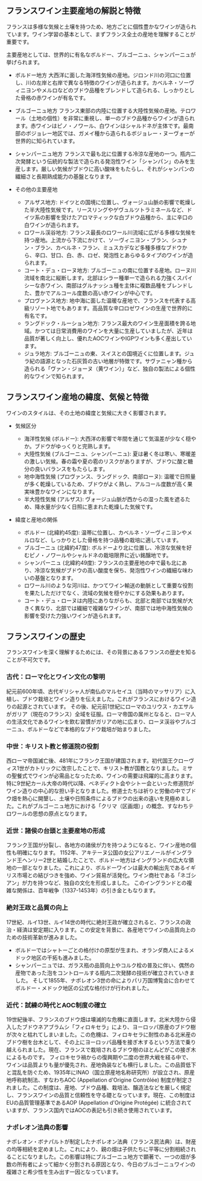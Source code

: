 ## フランスワイン主要産地の解説と特徴
フランスは多様な気候と土壌を持つため、地方ごとに個性豊かなワインが造られています。ワイン学習の基本として、まずフランス全土の産地を理解することが重要です。

主要産地としては、世界的に有名なボルドー、ブルゴーニュ、シャンパーニュが挙げられます。

- ボルドー地方
  大西洋に面した海洋性気候の産地。ジロンド川の河口に位置し、川の左岸と右岸で異なる特徴のワインが造られます。カベルネ・ソーヴィニヨンやメルロなどのブドウ品種をブレンドして造られる、しっかりとした骨格の赤ワインが有名です。

- ブルゴーニュ地方
  フランス東部の内陸に位置する大陸性気候の産地。テロワール（土地の個性）を非常に重視し、単一のブドウ品種からワインが造られます。赤ワインはピノ・ノワール、白ワインはシャルドネが主体です。最南部のボジョレー地区では、ガメイ種から造られるボジョレー・ヌーヴォーが世界的に知られています。

- シャンパーニュ地方
  フランスで最も北に位置する冷涼な産地の一つ。瓶内二次発酵という伝統的な製法で造られる発泡性ワイン「シャンパン」のみを生産します。厳しい気候がブドウに高い酸味をもたらし、それがシャンパンの繊細さと長期熟成能力の基盤となります。

- その他の主要産地
  - アルザス地方: ドイツとの国境に位置し、ヴォージュ山脈の影響で乾燥した半大陸性気候です。リースリングやゲヴュルツトラミネールなど、ドイツ系の影響を受けたアロマティックな白ブドウ品種から、主に辛口の白ワインが造られます。
  - ロワール渓谷地方: フランス最長のロワール川流域に広がる多様な気候を持つ産地。上流から下流にかけて、ソーヴィニヨン・ブラン、シュナン・ブラン、カベルネ・フラン、ミュスカデなど多種多様なブドウから、辛口、甘口、白、赤、ロゼ、発泡性とあらゆるタイプのワインが造られます。
  - コート・デュ・ローヌ地方: ブルゴーニュの南に位置する産地。ローヌ川流域を南北に縦断します。北部はシラー種単一で造られる力強くスパイシーな赤ワイン、南部はグルナッシュ種を主体に複数品種をブレンドした、豊かでアルコール度数の高い赤ワインが中心です。
  - プロヴァンス地方: 地中海に面した温暖な産地で、フランスを代表する高級リゾート地でもあります。高品質な辛口ロゼワインの生産で世界的に有名です。
  - ラングドック・ルーション地方: フランス最大のワイン生産面積を誇る地域。かつては日常消費用のワインを大量に生産していましたが、近年は品質が著しく向上し、優れたAOCワインやIGPワインも多く産出しています。
  - ジュラ地方: ブルゴーニュの東、スイスとの国境近くに位置します。ジュラ紀の語源となった石灰質の古い地層が特徴です。サヴァニャン種から造られる「ヴァン・ジョーヌ（黄ワイン）」など、独自の製法による個性的なワインで知られます。

## フランスワイン産地の緯度、気候と特徴
ワインのスタイルは、その土地の緯度と気候に大きく影響されます。

- 気候区分
  - 海洋性気候 (ボルドー): 大西洋の影響で年間を通じて気温差が少なく穏やか。ブドウがゆっくりと完熟します。
  - 大陸性気候 (ブルゴーニュ、シャンパーニュ): 夏は暑く冬は寒い、寒暖差の激しい気候。春の霜や夏の雹のリスクがありますが、ブドウに酸と糖分の良いバランスをもたらします。
  - 地中海性気候 (プロヴァンス、ラングドック、南部ローヌ): 温暖で日照量が多く乾燥しているため、ブドウがよく熟し、アルコール度数が高く果実味豊かなワインになります。
  - 半大陸性気候 (アルザス): ヴォージュ山脈が西からの湿った風を遮るため、降水量が少なく日照に恵まれた乾燥した気候です。

- 緯度と産地の関係
  - ボルドー (北緯約45度): 温帯に位置し、カベルネ・ソーヴィニヨンやメルロなど、しっかりとした骨格を持つ品種の栽培に適しています。
  - ブルゴーニュ (北緯約47度): ボルドーより北に位置し、冷涼な気候を好むピノ・ノワールやシャルドネの栽培限界に近い銘醸地です。
  - シャンパーニュ (北緯約49度): フランスの主要産地の中で最も北にあり、冷涼な気候がブドウの高い酸度を保ち、発泡性ワインの繊細な味わいの基盤となります。
  - ロワール川のような河川は、かつてワイン輸送の動脈として重要な役割を果たしただけでなく、流域の気候を穏やかにする効果もあります。
  - コート・デュ・ローヌは内陸にありながらも、北部と南部では気候が大きく異なり、北部では繊細で複雑なワインが、南部では地中海性気候の影響を受けた力強いワインが造られます。

## フランスワインの歴史
フランスワインを深く理解するためには、その背景にあるフランスの歴史を知ることが不可欠です。

### 古代：ローマ化とワイン文化の黎明
紀元前600年頃、古代ギリシャ人が南仏のマルセイユ（当時のマッサリア）に入植し、ブドウ栽培とワイン造りを伝えました。これがフランスにおけるワイン造りの起源とされています。
その後、紀元前1世紀にローマのユリウス・カエサルがガリア（現在のフランス）全域を征服。ローマ帝国の属州となると、ローマ人の生活文化であるワインを飲む習慣がガリアの地に広まり、ローヌ渓谷やブルゴーニュ、ボルドーなどで本格的なブドウ栽培が始まりました。

### 中世：キリスト教と修道院の役割
西ローマ帝国滅亡後、481年にフランク王国が建国されます。初代国王クローヴィス1世がカトリックに改宗したことで、キリスト教が国教となりました。ミサの聖餐式でワインが必需品となったため、ワインの需要は飛躍的に高まります。
特に9世紀カール大帝の時代以降、ベネディクト会やシトー会といった修道院がワイン造りの中心的な担い手となりました。修道士たちは祈りと労働の中でブドウ畑を熱心に開墾し、土壌や日照条件によるブドウの出来の違いを見極めました。これがブルゴーニュ地方における「クリマ（区画畑）」の概念、すなわちテロワールの思想の原点となります。

### 近世：諸侯の台頭と主要産地の形成
フランク王国が分裂し、各地方の諸侯が力を持つようになると、ワイン産地の個性も明確になります。
1152年、アキテーヌ公国の女公アリエノールがイングランド王ヘンリー2世と結婚したことで、ボルドー地方はイングランドの広大な領地の一部となりました。これにより、ボルドーワインは最大の輸出先であるイギリス市場との結びつきを強め、ワイン貿易が活発化。ワイン商社である「ネゴシアン」が力を持つなど、独自の文化を形成しました。
このイングランドとの複雑な関係は、百年戦争（1337-1453年）の引き金ともなります。

### 絶対王政と品質の向上
17世紀、ルイ13世、ルイ14世の時代に絶対王政が確立されると、フランスの政治・経済は安定期に入ります。この安定を背景に、各産地でワインの品質向上のための技術革新が進みました。
- ボルドーではシャトーごとの格付けの原型が生まれ、オランダ商人によるメドック地区の干拓も進みました。
- シャンパーニュでは、ガラス瓶の品質向上やコルク栓の普及に伴い、偶然の産物であった泡をコントロールする瓶内二次発酵の技術が確立されていきました。
そして1855年、ナポレオン3世の命によりパリ万国博覧会に合わせてボルドー・メドック地区の公式な格付けが行われました。

### 近代：試練の時代とAOC制度の確立
19世紀後半、フランスのブドウ畑は壊滅的な危機に直面します。北米大陸から侵入したブドウネアブラムシ「フィロキセラ」により、ヨーロッパ原産のブドウ樹が次々と枯れてしまいました。この危機は、フィロキセラに耐性のある北米産のブドウ樹を台木として、その上にヨーロッパ品種を接ぎ木するという方法で乗り越えられました。現在、フランスで栽培されるブドウ樹のほとんどがこの接ぎ木によるものです。
フィロキセラ禍からの復興期や二度の世界大戦を経る中で、ワインは品質よりも量が優先され、産地偽装なども横行しました。この品質低下と混乱を防ぐため、1935年にINAO（国立原産地名称研究所）が設立され、原産地呼称統制法、すなわちAOC (Appellation d'Origine Contrôlée) 制度が制定されました。この制度は、産地、ブドウ品種、栽培法、醸造法などを厳しく規定し、フランスワインの品質と信頼性を守る礎となっています。現在、この制度はEUの品質管理基準であるAOP (Appellation d'Origine Protégée) に統合されていますが、フランス国内ではAOCの表記も引き続き使用されています。

### ナポレオン法典の影響
ナポレオン・ボナパルトが制定したナポレオン法典（フランス民法典）は、財産の均等相続を定めました。これにより、親の畑は子供たちに平等に分割相続されることになりました。この影響は特にブルゴーニュ地方で顕著で、一つの畑が多数の所有者によって細かく分割される原因となり、今日のブルゴーニュワインの複雑さと希少性を生み出す一因となっています。